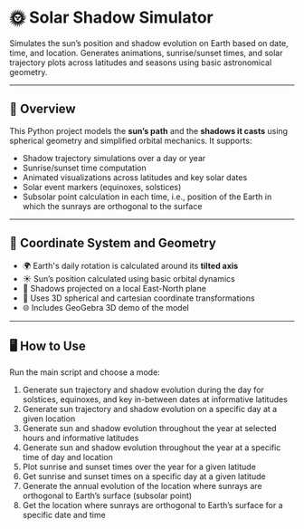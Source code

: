 # 🌞 Solar Shadow Simulator

Simulates the sun’s position and shadow evolution on Earth based on date, time, and location. Generates animations, sunrise/sunset times, and solar trajectory plots across latitudes and seasons using basic astronomical geometry.

---

## 📌 Overview

This Python project models the **sun’s path** and the **shadows it casts** using spherical geometry and simplified orbital mechanics. It supports:

- Shadow trajectory simulations over a day or year
- Sunrise/sunset time computation
- Animated visualizations across latitudes and key solar dates
- Solar event markers (equinoxes, solstices)
- Subsolar point calculation in each time, i.e., position of the Earth in which the sunrays are orthogonal to the surface

---

## 📐 Coordinate System and Geometry

- 🌍 Earth's daily rotation is calculated around its **tilted axis**
- ☀️ Sun’s position calculated using basic orbital dynamics
- 🧭 Shadows projected on a local East-North plane
- 🧮 Uses 3D spherical and cartesian coordinate transformations
- 🌐 Includes GeoGebra 3D demo of the model

---

## 🖥️ How to Use

Run the main script and choose a mode:
1. Generate sun trajectory and shadow evolution during the day for solstices, equinoxes, and key in-between dates at informative latitudes
2. Generate sun trajectory and shadow evolution on a specific day at a given location
3. Generate sun and shadow evolution throughout the year at selected hours and informative latitudes
4. Generate sun and shadow evolution throughout the year at a specific time of day and location
5. Plot sunrise and sunset times over the year for a given latitude
6. Get sunrise and sunset times on a specific day at a given latitude
7. Generate the annual evolution of the location where sunrays are orthogonal to Earth’s surface (subsolar point)
8. Get the location where sunrays are orthogonal to Earth’s surface for a specific date and time


